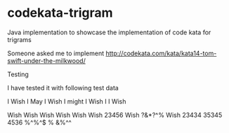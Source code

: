 # codekata-trigram
Java implementation to showcase the implementation of code kata for trigrams

Someone asked me to implement http://codekata.com/kata/kata14-tom-swift-under-the-milkwood/



Testing

I have tested it with following test data 


I Wish I May I Wish I might
I Wish I
I Wish

Wish Wish Wish Wish
Wish Wish 23456
Wish ?&*?^% Wish
23434 35345 4536
%^%^$ $%^$% &%^^
